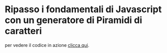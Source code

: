 # Ripasso i fondamentali di Javascript con un generatore di Piramidi di caratteri

per vedere il codice in azione [clicca qui](https://marcodevito.github.io/Ripasso_Js_01/).
